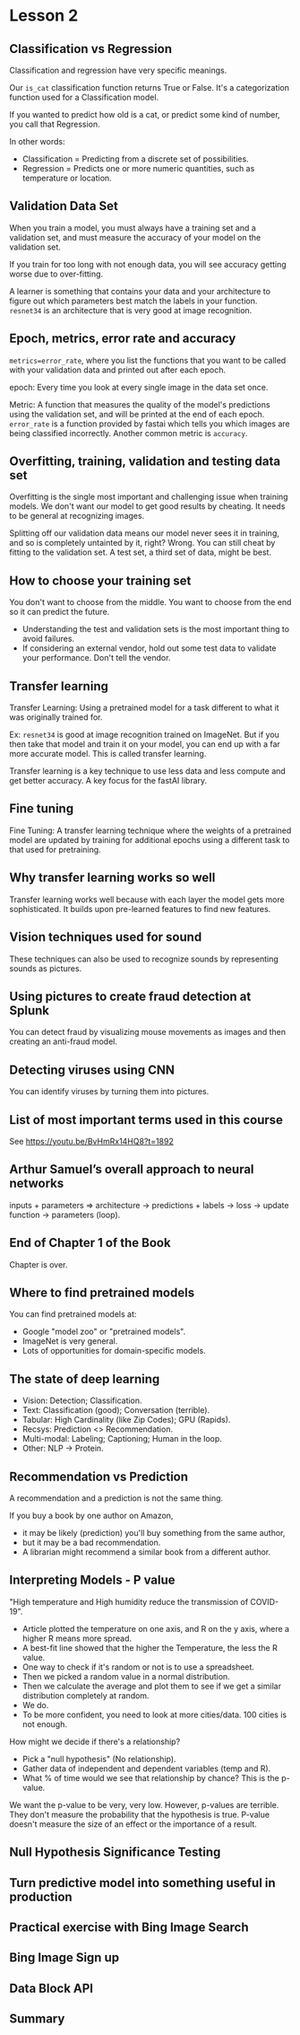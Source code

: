 # Lesson 2

## Classification vs Regression

Classification and regression have very specific meanings.

Our `is_cat` classification function returns True or False. It's a categorization function used for a Classification 
model.

If you wanted to predict how old is a cat, or predict some kind of number, you call that Regression.

In other words: 
- Classification = Predicting from a discrete set of possibilities.
- Regression = Predicts one or more numeric quantities, such as temperature or location.

## Validation Data Set

When you train a model, you must always have a training set and a validation set, and must measure the accuracy of your
model on the validation set.

If you train for too long with not enough data, you will see accuracy getting worse due to over-fitting.

A learner is something that contains your data and your architecture to figure out which parameters best match the 
labels in your function.  
`resnet34` is an architecture that is very good at image recognition.

## Epoch, metrics, error rate and accuracy

`metrics=error_rate`, where you list the functions that you want to be called with your validation data and printed
out after each epoch.

epoch: Every time you look at every single image in the data set once.

Metric: A function that measures the quality of the model's predictions using the validation set, and will be printed
at the end of each epoch. `error_rate` is a function provided by fastai which tells you which images are being 
classified incorrectly. Another common metric is `accuracy`.

## Overfitting, training, validation and testing data set

Overfitting is the single most important and challenging issue when training models.
We don't want our model to get good results by cheating. It needs to be general at recognizing images.

Splitting off our validation data means our model never sees it in training, and so is completely untainted by it, 
right? Wrong. You can still cheat by fitting to the validation set. A test set, a third set of data, might be best.

## How to choose your training set

You don't want to choose from the middle. You want to choose from the end so it can predict the future.

* Understanding the test and validation sets is the most important thing to avoid failures.
* If considering an external vendor, hold out some test data to validate your performance. Don't tell the vendor.

## Transfer learning

Transfer Learning: Using a pretrained model for a task different to what it was originally trained for.

Ex: `resnet34` is good at image recognition trained on ImageNet. But if you then take that model and train it
on your model, you can end up with a far more accurate model. This is called transfer learning.

Transfer learning is a key technique to use less data and less compute and get better accuracy. A key focus for the 
fastAI library.

## Fine tuning

Fine Tuning: A transfer learning technique where the weights of a pretrained model are updated by training
for additional epochs using a different task to that used for pretraining.

## Why transfer learning works so well

Transfer learning works well because with each layer the model gets more sophisticated. It builds upon 
pre-learned features to find new features.

## Vision techniques used for sound

These techniques can also be used to recognize sounds by representing sounds as pictures.

## Using pictures to create fraud detection at Splunk

You can detect fraud by visualizing mouse movements as images and then creating an anti-fraud model.

## Detecting viruses using CNN

You can identify viruses by turning them into pictures.

## List of most important terms used in this course

See https://youtu.be/BvHmRx14HQ8?t=1892

## Arthur Samuel’s overall approach to neural networks

inputs + parameters => architecture -> predictions + labels -> loss -> update function -> parameters (loop).

## End of Chapter 1 of the Book

Chapter is over.

## Where to find pretrained models

You can find pretrained models at: 
* Google "model zoo" or "pretrained models".
* ImageNet is very general.
* Lots of opportunities for domain-specific models.

## The state of deep learning

* Vision: Detection; Classification.
* Text: Classification (good); Conversation (terrible).
* Tabular: High Cardinality (like Zip Codes); GPU (Rapids).
* Recsys: Prediction <> Recommendation.
* Multi-modal: Labeling; Captioning; Human in the loop.
* Other: NLP -> Protein.

## Recommendation vs Prediction

A recommendation and a prediction is not the same thing.

If you buy a book by one author on Amazon, 
* it may be likely (prediction) you'll buy something from the same author, 
* but it may be a bad recommendation.
* A librarian might recommend a similar book from a different author.

## Interpreting Models - P value

"High temperature and High humidity reduce the transmission of COVID-19".
* Article plotted the temperature on one axis, and R on the y axis, where a higher R means more spread.
* A best-fit line showed that the higher the Temperature, the less the R value.
* One way to check if it's random or not is to use a spreadsheet.
* Then we picked a random value in a normal distribution.
* Then we calculate the average and plot them to see if we get a similar distribution completely at random.
* We do. 
* To be more confident, you need to look at more cities/data. 100 cities is not enough.

How might we decide if there's a relationship?
* Pick a "null hypothesis" (No relationship).
* Gather data of independent and dependent variables (temp and R).
* What % of time would we see that relationship by chance? This is the p-value.

We want the p-value to be very, very low. However, p-values are terrible. They don't measure the probability that
the hypothesis is true. P-value doesn't measure the size of an effect or the importance of a result.

## Null Hypothesis Significance Testing
## Turn predictive model into something useful in production
## Practical exercise with Bing Image Search
## Bing Image Sign up
## Data Block API
## Summary
